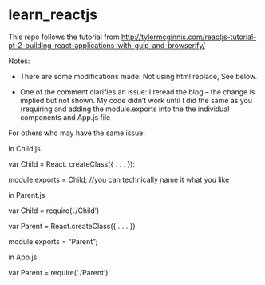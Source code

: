 # learn_reactjs
This repo follows the tutorial from http://tylermcginnis.com/reactjs-tutorial-pt-2-building-react-applications-with-gulp-and-browserify/

Notes:
- There are some modifications made: Not using html replace, See below.

- One of the comment clarifies an issue: I reread the blog – the change is implied but not shown. My code didn’t work until I did the same as you (requiring and adding the module.exports into the the individual components and App.js file

For others who may have the same issue:

in Child.js

var Child = React. createClass({ . . . }):

module.exports = Child; //you can technically name it what you like

in Parent.js

var Child = require(‘./Child’)

var Parent = React.createClass({ . . . })

module.exports = “Parent”;

in App.js

var Parent = require(‘./Parent’)
